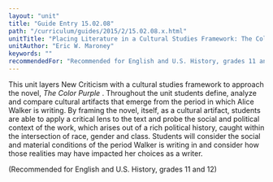 ```yaml
---
layout: "unit"
title: "Guide Entry 15.02.08"
path: "/curriculum/guides/2015/2/15.02.08.x.html"
unitTitle: "Placing Literature in a Cultural Studies Framework: The Color Purple"
unitAuthor: "Eric W. Maroney"
keywords: ""
recommendedFor: "Recommended for English and U.S. History, grades 11 and 12"
---
```

<main>
 <p>
  This unit layers New Criticism with a cultural studies framework to approach the novel,
  <em>
   The Color Purple
  </em>
  . Throughout the unit students define, analyze and compare cultural artifacts that emerge from the period in which Alice Walker is writing. By framing the novel, itself, as a cultural artifact, students are able to apply a critical lens to the text and probe the social and political context of the work, which arises out of a rich political history, caught within the intersection of race, gender and class. Students will consider the social and material conditions of the period Walker is writing in and consider how those realities may have impacted her choices as a writer.
 </p>
 <p>
  (Recommended for English and U.S. History, grades 11 and 12)
 </p>
</main>